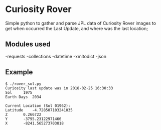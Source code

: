 # Curiosity Rover
Simple python to gather and parse JPL data of Curiosity Rover images to get when occurred the Last Update, and where was the last location;

## Modules used
-requests
-collections
-datetime
-xmltodict
-json

## Example
```
$ ./rover_sol.py 
Curiosity last update was in 2018-02-25 16:30:33
Sol		1975
Earth Days	2034

Current Location (Sol 01962):
Latitude	-4.728507103241035
Z		0.266722
Y		-3795.23122971466
X		-8241.565273703818
```

